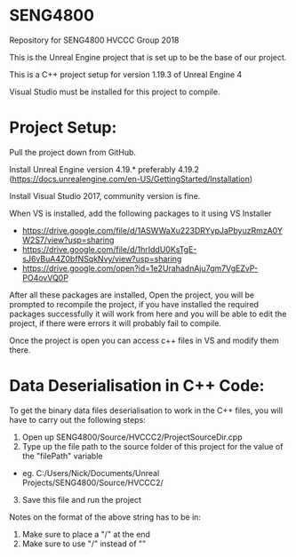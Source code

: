 # SENG4800
Repository for SENG4800 HVCCC Group 2018

This is the Unreal Engine project that is set up to be the base of our project.

This is a C++ project setup for version 1.19.3 of Unreal Engine 4

Visual Studio must be installed for this project to compile.

# Project Setup:

Pull the project down from GitHub.

Install Unreal Engine version 4.19.* preferably 4.19.2 (https://docs.unrealengine.com/en-US/GettingStarted/Installation)

Install Visual Studio 2017, community version is fine.

When VS is installed, add the following packages to it using VS Installer
- https://drive.google.com/file/d/1ASWWaXu223DRYypJaPbyuzRmzA0YW2S7/view?usp=sharing
- https://drive.google.com/file/d/1hrIddU0KsTgE-sJ6vBuA4Z0bfNSqkNvy/view?usp=sharing
- https://drive.google.com/open?id=1e2UrahadnAju7gm7VgEZvP-PO4ovVQ0P

After all these packages are installed, Open the project, you will be prompted to recompile the project, if you have installed the required packages successfully it will work from here and you will be able to edit the project, if there were errors it will probably fail to compile.

Once the project is open you can access c++ files in VS and modify them there.

# Data Deserialisation in C++ Code:

To get the binary data files deserialisation to work in the C++ files, you will have to carry out the following steps:
1. Open up SENG4800/Source/HVCCC2/ProjectSourceDir.cpp
2. Type up the file path to the source folder of this project for the value of the "filePath" variable
* eg. C:/Users/Nick/Documents/Unreal Projects/SENG4800/Source/HVCCC2/
3. Save this file and run the project

Notes on the format of the above string has to be in:
1. Make sure to place a "/" at the end
2. Make sure to use "/" instead of "\"